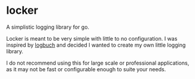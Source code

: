 # locker
A simplistic logging library for go.

Locker is meant to be very simple with little to no configuration. 
I was inspired by [logbuch](https://github.com/emvi/logbuch) and decided I wanted to create my own little logging library.

I do not recommend using this for large scale or professional applications, as it may not be fast or configurable enough to 
suite your needs.